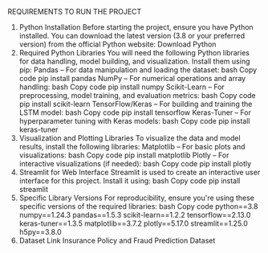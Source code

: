 REQUIREMENTS TO RUN THE PROJECT
1. Python Installation
Before starting the project, ensure you have Python installed.
You can download the latest version (3.8 or your preferred version) from the official Python website:
Download Python
2. Required Python Libraries
You will need the following Python libraries for data handling, model building, and visualization. Install them using pip:
Pandas – For data manipulation and loading the dataset:
bash
Copy code
pip install pandas
NumPy – For numerical operations and array handling:
bash
Copy code
pip install numpy
Scikit-Learn – For preprocessing, model training, and evaluation metrics:
bash
Copy code
pip install scikit-learn
TensorFlow/Keras – For building and training the LSTM model:
bash
Copy code
pip install tensorflow
Keras-Tuner – For hyperparameter tuning with Keras models:
bash
Copy code
pip install keras-tuner
3. Visualization and Plotting Libraries
To visualize the data and model results, install the following libraries:
Matplotlib – For basic plots and visualizations:
bash
Copy code
pip install matplotlib
Plotly – For interactive visualizations (if needed):
bash
Copy code
pip install plotly
4. Streamlit for Web Interface
Streamlit is used to create an interactive user interface for this project. Install it using:
bash
Copy code
pip install streamlit
5. Specific Library Versions
For reproducibility, ensure you're using these specific versions of the required libraries:
bash
Copy code
python==3.8
numpy==1.24.3
pandas==1.5.3
scikit-learn==1.2.2
tensorflow==2.13.0
keras-tuner==1.3.5
matplotlib==3.7.2
plotly==5.17.0
streamlit==1.25.0
h5py==3.8.0
6. Dataset Link
Insurance Policy and Fraud Prediction Dataset

